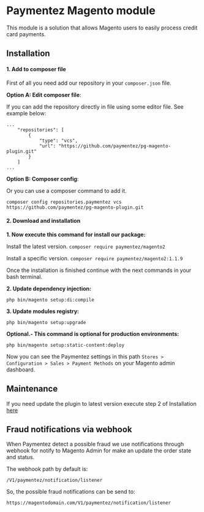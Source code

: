 # Paymentez Magento module

This module is a solution that allows Magento users to easily process credit card payments.

## Installation

#### 1. Add to composer file 

First of all you need add our repository in your `composer.json` file.

**Option A: Edit composer file**:

If you can add the repository directly in file using some editor file. See example below:

```
...
    "repositories": [
        {
            "type": "vcs",
            "url": "https://github.com/paymentez/pg-magento-plugin.git"
        }
    ]
...
```

**Option B: Composer config**:

Or you can use a composer command to add it.

`composer config repositories.paymentez vcs https://github.com/paymentez/pg-magento-plugin.git`


#### 2. Download and installation

**1. Now execute this command for install our package:**

Install the latest version.  `composer require paymentez/magento2`

Install a specific version.  `composer require paymentez/magento2:1.1.9`

Once the installation is finished continue with the next commands in your bash terminal.

**2. Update dependency injection:**

`php bin/magento setup:di:compile`


**3. Update modules registry:**

`php bin/magento setup:upgrade`


**Optional.- This command is optional for production environments:**

`php bin/magento setup:static-content:deploy`


Now you can see the Paymentez settings in this path `Stores > Configuration > Sales > Payment Methods` on your Magento admin dashboard.


## Maintenance
If you need update the plugin to latest version execute step 2 of Installation [here](#2.-download-and-installation)


## Fraud notifications via webhook

When Paymentez detect a possible fraud we use notifications through webhook for notify to Magento Admin for make an update the order state and status.

The webhook path by default is:

`/V1/paymentez/notification/listener`

So, the possible fraud notifications can be send to:

`https://magentodomain.com/V1/paymentez/notification/listener`



